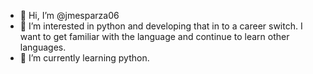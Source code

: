 - 👋 Hi, I’m @jmesparza06
- 👀 I’m interested in python and developing that in to a career switch. I want to get familiar with the language and continue to learn other languages.
- 🌱 I’m currently learning python.

<!---
jmesparza06/jmesparza06 is a ✨ special ✨ repository because its `README.md` (this file) appears on your GitHub profile.
You can click the Preview link to take a look at your changes.
--->
